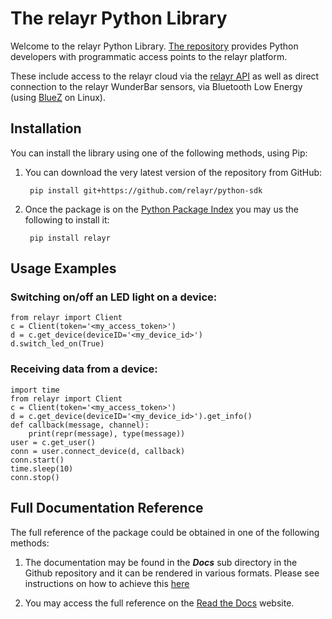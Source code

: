 # The relayr Python Library

Welcome to the relayr Python Library. [The repository](https://github.com/relayr/python-sdk) provides Python developers with  programmatic access points to the relayr platform.

These include access to the relayr cloud via the [relayr API](https://developer.relayr.io/documents/relayrAPI/Introduction) as well as direct connection to the relayr WunderBar sensors, via Bluetooth Low Energy (using [BlueZ](http://www.bluez.org/) on Linux). 


## Installation

You can install the library using one of the following methods, using Pip: 

1. You can download the very latest version of the repository from GitHub:

    	pip install git+https://github.com/relayr/python-sdk

2. Once the package is on the [Python Package Index](https://pypi.python.org/pypi) you may us the following to install it:

    
		pip install relayr


## Usage Examples


### Switching on/off an LED light on a device:


	from relayr import Client
	c = Client(token='<my_access_token>')
	d = c.get_device(deviceID='<my_device_id>')
	d.switch_led_on(True)

### Receiving data from a device:

	import time
	from relayr import Client
	c = Client(token='<my_access_token>')
	d = c.get_device(deviceID='<my_device_id>').get_info()
	def callback(message, channel):
	    print(repr(message), type(message))
	user = c.get_user()
	conn = user.connect_device(d, callback)
	conn.start()
	time.sleep(10)
	conn.stop()

## Full Documentation Reference

The full reference of the package could be obtained in one of the following methods: 

1. The documentation may be found in the ***Docs*** sub directory in the Github repository and it can be rendered in various formats. Please see instructions on how to achieve this [here](http://) 


2. You may access the full reference on the [Read the Docs](http://https://readthedocs.org/) website.
